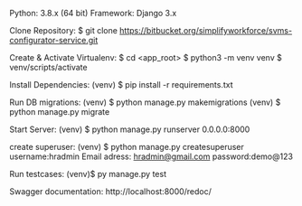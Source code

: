 Python: 3.8.x (64 bit)
Framework: Django 3.x

Clone Repository:
$ git clone https://bitbucket.org/simplifyworkforce/svms-configurator-service.git

Create & Activate Virtualenv:
$ cd <app_root>
$ python3 -m venv venv
$ venv/scripts/activate 

Install Dependencies:
(venv) $ pip install -r requirements.txt

Run DB migrations:
(venv) $ python manage.py makemigrations
(venv) $ python manage.py migrate

Start Server:
(venv) $ python manage.py runserver 0.0.0.0:8000

create superuser:
(venv) $ python manage.py createsuperuser
username:hradmin
Email adress: hradmin@gmail.com
password:demo@123

Run testcases:
(venv)$ py manage.py test

Swagger documentation:
http://localhost:8000/redoc/
